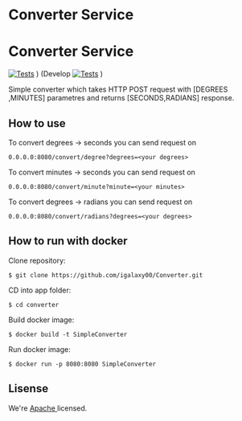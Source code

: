 # Converter Service
# Converter Service

[![Tests](https://github.com/igalaxy00/Converter/actions/workflows/gradle-tests.yml/badge.svg?branch=master)](https://github.com/igalaxy00/Converter/actions/workflows/gradle-tests.yml) )
(Develop
[![Tests](https://github.com/igalaxy00/Converter/actions/workflows/gradle-tests.yml/badge.svg?branch=develop)](https://github.com/igalaxy00/Converter/actions/workflows/gradle-tests.yml) )

Simple converter which takes HTTP POST request with [DEGREES ,MINUTES] parametres and returns [SECONDS,RADIANS] response.

## How to use

To convert degrees -> seconds you can send request on
``` 
0.0.0.0:8080/convert/degree?degrees=<your degrees>
```
To convert minutes -> seconds you can send request on
``` 
0.0.0.0:8080/convert/minute?minute=<your minutes>
```
To convert degrees -> radians you can send request on
``` 
0.0.0.0:8080/convert/radians?degrees=<your degrees>
```

## How to run with docker
Clone repository:
``` console
$ git clone https://github.com/igalaxy00/Converter.git
```
CD into app folder:
``` console
$ cd converter
```
Build docker image:
``` console
$ docker build -t SimpleConverter
```
Run docker image:
``` console
$ docker run -p 8080:8080 SimpleConverter
```

## Lisense
We're [Apache ](./LICENSE) licensed.


